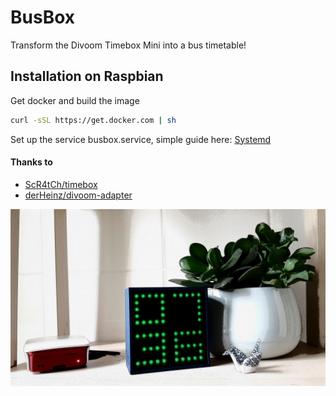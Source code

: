 # BusBox
Transform the Divoom Timebox Mini into a bus timetable!

## Installation on Raspbian
Get docker and build the image
```bash
curl -sSL https://get.docker.com | sh
```
Set up the service busbox.service, simple guide here:
[Systemd](https://www.raspberrypi.org/documentation/linux/usage/systemd.md)


#### Thanks to

* [ScR4tCh/timebox](https://github.com/ScR4tCh/timebox)
* [derHeinz/divoom-adapter](https://github.com/derHeinz/divoom-adapter)

![Busbox](https://raw.githubusercontent.com/aspataru/busbox/master/docs/busbox.jpg "Busbox!")
